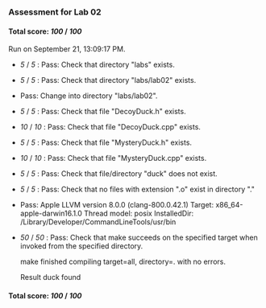 ### Assessment for Lab 02

#### Total score: _100_ / _100_

Run on September 21, 13:09:17 PM.

+  _5_ / _5_ : Pass: Check that directory "labs" exists.

+  _5_ / _5_ : Pass: Check that directory "labs/lab02" exists.

+ Pass: Change into directory "labs/lab02".

+  _5_ / _5_ : Pass: Check that file "DecoyDuck.h" exists.

+  _10_ / _10_ : Pass: Check that file "DecoyDuck.cpp" exists.

+  _5_ / _5_ : Pass: Check that file "MysteryDuck.h" exists.

+  _10_ / _10_ : Pass: Check that file "MysteryDuck.cpp" exists.

+  _5_ / _5_ : Pass: Check that file/directory "duck" does not exist.

+  _5_ / _5_ : Pass: Check that no files with extension ".o" exist in directory "."

+ Pass: Apple LLVM version 8.0.0 (clang-800.0.42.1)
Target: x86_64-apple-darwin16.1.0
Thread model: posix
InstalledDir: /Library/Developer/CommandLineTools/usr/bin


+  _50_ / _50_ : Pass: Check that make succeeds on the specified target when invoked from the specified directory.

    make finished compiling target=all, directory=. with no errors.



    Result duck found

#### Total score: _100_ / _100_


